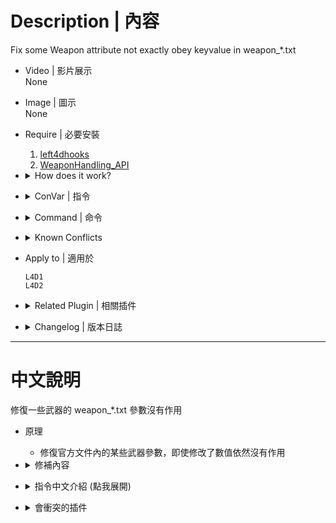 # Description | 內容
Fix some Weapon attribute not exactly obey keyvalue in weapon_*.txt

* Video | 影片展示
<br/>None

* Image | 圖示
<br/>None

* Require | 必要安裝
	1. [left4dhooks](https://forums.alliedmods.net/showthread.php?t=321696)
	2. [WeaponHandling_API](https://forums.alliedmods.net/showthread.php?t=319947)

* <details><summary>How does it work?</summary>

	* Fix some Weapon attribute not exactly obey keyvalue in weapon_*.txt
	* Weapons
		* Fire Rate (Standing)
			* Dual pistol, shotguns obey "CycleTime" keyvalue in weapon_*.txt
		* Fire Rate (Incap) 
			* If weapon_*.txt "CycleTime" slower than official cvar "survivor_incapacitated_cycle_time", ignores the cvar and uses weapon "CycleTime" for incap shooting cycle rate
			* If weapon_*.txt "CycleTime" faster than official cvar "survivor_incapacitated_cycle_time", use "survivor_incapacitated_cycle_time" for incap shooting cycle rate
		* Reload Duration
			* Dual pistol, shotguns obey "ReloadDuration" keyvalue in weapon_*.txt
	* Melee
		* Swing Rate (Standing)
			* All Melee weapons including custom melee obey "refire_delay" keyvalue in melee\*.txt
		* Swing Rate (Incap) 
			* Modify melee swinging rate multi when incapacitate

	* [l4d_info_editor](https://forums.alliedmods.net/showthread.php?t=310586): Modify weapons.txt values by config
	* [Incapped Weapons Patch](https://forums.alliedmods.net/showthread.php?t=322859): allow using melee while Incapped
</details>

* <details><summary>ConVar | 指令</summary>

	* cfg/sourcemod/l4d_weapon_editor_fix.cfg
		```php
		// 0=Plugin off, 1=Plugin on.
		l4d_weapon_editor_fix_enable "1"

		// The dual pistol Cycle Time (fire rate, 0: keeps vanilla cycle rate of 0.075)
		l4d_weapon_editor_fix_dual_pistol_CycleTime "0.1"

		// The dual pistol Reload Duration (0: keeps vanilla reload duration of 2.333)
		l4d_weapon_editor_fix_dual_pistol_ReloadDuration "2.333"

		// If 1, Make shotgun fire rate obey "CycleTime" keyvalue in weapon_*.txt
		l4d_weapon_editor_fix_shotgun_fire_rate "1"

		// If 1, Make shotgun reload duration obey "ReloadDuration" keyvalue in weapon_*.txt
		l4d_weapon_editor_fix_shotgun_reload "1"

		// If 1, Use weapon_*.txt "CycleTime" or official cvar "survivor_incapacitated_cycle_time" for incap shooting cycle rate, depends on which cycle rate is slower than another
		// ("wh_use_incap_cycle_cvar" must be 1)
		l4d_weapon_editor_fix_incap_fire_rate "1"

		// If 1, Make melee swing rate obey "refire_delay" keyvalue in melee\*.txt
		l4d_weapon_editor_fix_melee_swing "1"

		// 0=Unchanged, Modify melee swinging rate multi when incapacitated, (ex. Use 'Incapped Weapons Patch by Silvers' to allow using melee while Incapped)
		l4d_weapon_editor_fix_melee_swing_incap_multi "1.3"
		```
</details>

* <details><summary>Command | 命令</summary>

	None
</details>

* <details><summary>Known Conflicts</summary>
	
	If you don't use any of these plugins at all, no need to worry about conflicts.
	1. [l4d2_pistol_delay from SirPlease/L4D2-Competitive-Rework](https://github.com/SirPlease/L4D2-Competitive-Rework/blob/master/addons/sourcemod/scripting/l4d2_pistol_delay.sp): Allows you to adjust the rate of fire of pistols (with a high tickrate, the rate of fire of dual pistols is very high).
		* Please Remove
</details>

* Apply to | 適用於
	```
	L4D1
	L4D2
	```

* <details><summary>Related Plugin | 相關插件</summary>

	1. [Mission and Weapons - Info Editor by Silvers](https://forums.alliedmods.net/showthread.php?t=310586): Modify gamemodes.txt and weapons.txt values by config instead of conflicting VPK files.
        * 透過文件修改遊戲與武器參數
	2. [Incapped Weapons Patch by Silvers](https://forums.alliedmods.net/showthread.php?t=322859): Patches the game to allow using Weapons while Incapped, instead of changing weapons scripts.
        * 倒地狀態下可使用主武器與近戰
</details>

* <details><summary>Changelog | 版本日誌</summary>

	* v1.1 (2024-3-7)
		* Update cvars
		* Delete function: pistol obey "CycleTime" keyvalue

	* v1.0 (2024-2-17)
		* Initial Release
</details>

- - - -
# 中文說明
修復一些武器的 weapon_*.txt 參數沒有作用

* 原理
	* 修復官方文件內的某些武器參數，即使修改了數值依然沒有作用

* <details><summary>修補內容</summary>

	* 槍械武器
		* 射速
			* 雙手槍、散彈槍符合武器參數 "CycleTime"
		* 倒地射速
			* 修復部分武器倒地射速比站立時的射速還快
		* 裝彈時間
			* 雙手槍、散彈槍符合武器參數 "ReloadDuration"
	* 近戰武器
		* 揮砍速度
			* 所有近戰符合武器參數 "refire_delay" (支援三方圖近戰)
		* 倒地揮砍速度
			* 倒地使用近戰，揮砍速度變更慢

	* 彌補[l4d_info_editor插件](https://forums.alliedmods.net/showthread.php?t=310586)修改的部分武器參數沒有作用
	* 使用[Incapped Weapons Patch插件](https://forums.alliedmods.net/showthread.php?t=322859)，可以在倒地狀態下使用主武器與近戰
</details>

* <details><summary>指令中文介紹 (點我展開)</summary>

	* cfg/sourcemod/l4d_weapon_editor_fix.cfg
		```php
		// 0=關閉插件, 1=啟動插件
		l4d_weapon_editor_fix_enable "1"

		// 設置雙手槍的開槍間隔 (射速, 0: 維持遊戲預設的0.075秒)
		l4d_weapon_editor_fix_dual_pistol_CycleTime "0.1"

		// 設置雙手槍的裝彈時間 (0: 維持遊戲預設的2.333秒)
		l4d_weapon_editor_fix_dual_pistol_ReloadDuration "2.333"

		// 為1時，散彈槍的開槍間隔強制符合 weapon_*.txt 的武器參數"CycleTime"
		l4d_weapon_editor_fix_shotgun_fire_rate "1"

		// 為1時，散彈槍的裝彈時間強制符合 weapon_*.txt 的武器參數"ReloadDuration"
		l4d_weapon_editor_fix_shotgun_reload "1"

		// 為1時，倒地狀態下的開槍間隔使用 weapon_*.txt 的武器參數"CycleTime" 或是官方指令 "survivor_incapacitated_cycle_time"，取決於哪一種數值比較大
		// (WeaponHandling_API的插件指令 "wh_use_incap_cycle_cvar" 必須為1)
		l4d_weapon_editor_fix_incap_fire_rate "1"

		// 為1時，近戰武器的揮砍間隔強制符合 melee\*.txt 的武器參數"refire_delay"
		l4d_weapon_editor_fix_melee_swing "1"

		// 倒地狀態下，近戰武器的揮砍間隔 0=不變, >0: 調整砍速 (使用Silvers的Incapped Weapons Patch插件，可以在倒地狀態下使用近戰)
		l4d_weapon_editor_fix_melee_swing_incap_multi "1.3"
		```
</details>

* <details><summary>會衝突的插件</summary>
	
	如果沒安裝以下插件就不需要擔心衝突
	1. [l4d2_pistol_delay from SirPlease/L4D2-Competitive-Rework](https://github.com/SirPlease/L4D2-Competitive-Rework/blob/master/addons/sourcemod/scripting/l4d2_pistol_delay.sp): 修復手槍在高tickrate下的射速
		* 請移除
</details>


